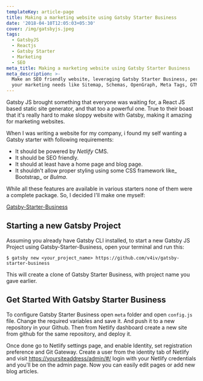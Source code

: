 ```yaml
---
templateKey: article-page
title: Making a marketing website using Gatsby Starter Business
date: '2018-04-10T12:05:03+05:30'
cover: /img/gatsbyjs.jpeg
tags:
  - GatsbyJS
  - Reactjs
  - Gatsby Starter
  - Marketing
  - SEO
meta_title: Making a marketing website using Gatsby Starter Business
meta_description: >-
  Make an SEO friendly website, leveraging Gatsby Starter Business, perfect for
  your marketing needs like Sitemap, Schemas, OpenGraph, Meta Tags, GTM etc
---
```

Gatsby JS brought something that everyone was waiting for, a React JS based static site generator, and that too a powerful one. True to their boast that it's really hard to make sloppy website with Gatsby, making it amazing for marketing websites.

When I was writing a website for my company, i found my self wanting a Gatsby starter with following requirements:

* It should be powered by _Netlify_ CMS.
* It should be SEO friendly.
* It should at least have a home page and blog page.
* It shouldn't allow proper styling using some CSS framework like_ Bootstrap_ or _Bulma_.

While all these features are available in various starters none of them were a complete package. So, I decided I'll make one myself: 

[Gatsby-Starter-Business](https://github.com/v4iv/gatsby-starter-business)

## Starting a new Gatsby Project

Assuming you already have Gatsby CLI installed, to start a new Gatsby JS Project using Gatsby-Starter-Business, open your terminal and run this:

`$ gatsby new <your_project_name> https://github.com/v4iv/gatsby-starter-business`

This will create a clone of Gatsby Starter Business, with project name you gave earlier.

## Get Started With Gatsby Starter Business

To configure Gatsby Starter Business open `meta` folder and open `config.js` file. Change the required variables and save it. And push it to a new repository in your Github. Then from Netlify dashboard create a new site from github for the same repository, and deploy it. 

Once done go to Netlify settings page, and enable Identity, set registration preference and Git Gateway. Create a user from the identity tab of Netlify and visit <https://yoursiteaddress/admin/#/> login with your Netlify credentials and you'll be on the admin page. Now you can easily edit pages or add new blog articles.
